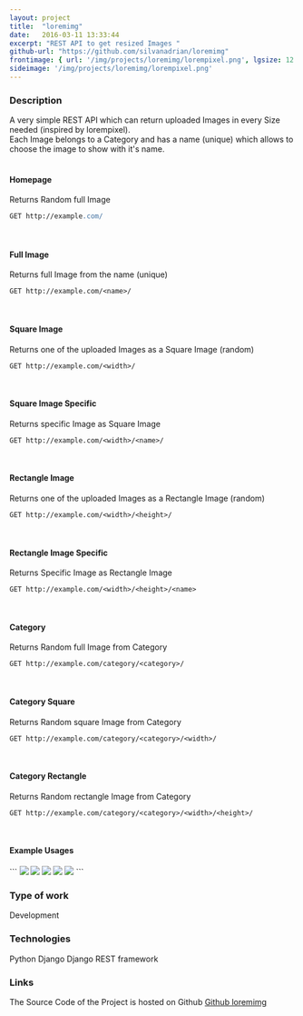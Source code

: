 ```yaml
---
layout: project
title:  "loremimg"
date:   2016-03-11 13:33:44
excerpt: "REST API to get resized Images "
github-url: "https://github.com/silvanadrian/loremimg"
frontimage: { url: '/img/projects/loremimg/lorempixel.png', lgsize: 12 , mdsize: 12, smsize: 12, xssize: }
sideimage: '/img/projects/loremimg/lorempixel.png'
---
```

<h3>Description</h3>

A very simple REST API which can return uploaded Images in every Size needed (inspired by lorempixel).  
Each Image belongs to a Category and has a name (unique) which allows to choose the image to show with it's name.
<br><br>

<h4>Homepage</h4>
Returns Random full Image

```apache
GET http://example.com/
```
<br>
<h4>Full Image</h4>
Returns full Image from the name (unique)  

```
GET http://example.com/<name>/
```
<br>
<h4>Square Image</h4>
Returns one of the uploaded Images as a Square Image (random)

```
GET http://example.com/<width>/
```
<br>
<h4>Square Image Specific</h4>
Returns specific Image as Square Image

```
GET http://example.com/<width>/<name>/
```
<br>
<h4>Rectangle Image</h4>
Returns one of the uploaded Images as a Rectangle Image (random)  

```
GET http://example.com/<width>/<height>/
```
<br>
<h4>Rectangle Image Specific</h4>
Returns Specific Image as Rectangle Image

```
GET http://example.com/<width>/<height>/<name>
```
<br>
<h4>Category</h4>
Returns Random full Image from Category

```
GET http://example.com/category/<category>/
```
<br>
<h4>Category Square</h4>
Returns Random square Image from Category

```
GET http://example.com/category/<category>/<width>/
```
<br>
<h4>Category Rectangle</h4>
Returns Random rectangle Image from Category

```
GET http://example.com/category/<category>/<width>/<height>/
```
<br>
<h4>Example Usages</h4>
```
<img src="http://example.com/200/" />
<img src="http://example.com/200/400" />
<img src="http://example.com/category/various/" />
<img src="http://example.com/category/various/200/" />
<img src="http://example.com/category/various/200/400" />
```

<h3>Type of work</h3>

Development

<h3>Technologies</h3>
Python  
Django  
Django REST framework

<h3>Links</h3>
The Source Code of the Project is hosted on Github   
<a target="_blank" href="https://github.com/silvanadrian/loremimg">Github loremimg</a>
